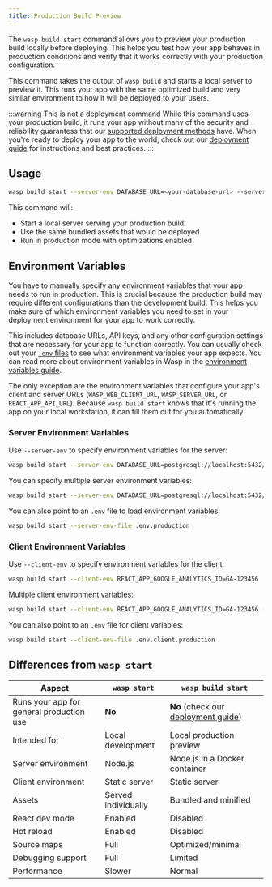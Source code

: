 ```yaml
---
title: Production Build Preview
---
```


The `wasp build start` command allows you to preview your production build locally before deploying. This helps you test how your app behaves in production conditions and verify that it works correctly with your production configuration.

This command takes the output of `wasp build` and starts a local server to preview it. This runs your app with the same optimized build and very similar environment to how it will be deployed to your users.

:::warning This is not a deployment command
While this command uses your production build, it runs your app without many of the security and reliability guarantess that our [supported deployment methods](../deployment/intro.md) have. When you're ready to deploy your app to the world, check out our [deployment guide](../deployment/intro.md) for instructions and best practices.
:::

## Usage

```bash
wasp build start --server-env DATABASE_URL=<your-database-url> --server-env JWT_SECRET=<your-jwt-secret>
```

This command will:
- Start a local server serving your production build.
- Use the same bundled assets that would be deployed
- Run in production mode with optimizations enabled



## Environment Variables

You have to manually specify any environment variables that your app needs to run in production. This is crucial because the production build may require different configurations than the development build. This helps you make sure of which environment variables you need to set in your deployment environment for your app to work correctly.

This includes database URLs, API keys, and any other configuration settings that are necessary for your app to function correctly. You can usually check out your [`.env` files](./env-vars.md#dotenv-files) to see what environment variables your app expects. You can read more about environment variables in Wasp in the [environment variables guide](./env-vars.md).

The only exception are the environment variables that configure your app's client and server URLs (`WASP_WEB_CLIENT_URL`, `WASP_SERVER_URL`, or `REACT_APP_API_URL`). Because `wasp build start` knows that it's running the app on your local workstation, it can fill them out for you automatically.


### Server Environment Variables

Use `--server-env` to specify environment variables for the server:

```bash
wasp build start --server-env DATABASE_URL=postgresql://localhost:5432/myapp
```

You can specify multiple server environment variables:

```bash
wasp build start --server-env DATABASE_URL=postgresql://localhost:5432/myapp --server-env JWT_SECRET=my-secret-key
```

You can also point to an `.env` file to load environment variables:

```bash
wasp build start --server-env-file .env.production
```

### Client Environment Variables

Use `--client-env` to specify environment variables for the client:

```bash
wasp build start --client-env REACT_APP_GOOGLE_ANALYTICS_ID=GA-123456
```

Multiple client environment variables:

```bash
wasp build start --client-env REACT_APP_GOOGLE_ANALYTICS_ID=GA-123456 --client-env REACT_APP_PLAUSIBLE_ID=PLAUSIBLE-123456
```

You can also point to an `.env` file for client variables:

```bash
wasp build start --client-env-file .env.client.production
```

## Differences from `wasp start`

| Aspect | `wasp start` | `wasp build start` |
|--------|--------------|--------------------|
| Runs your app for general production use | **No** | **No** (check our [deployment guide](../deployment/intro.md)) |
| Intended for | Local development | Local production preview |
| Server environment | Node.js | Node.js in a Docker container |
| Client environment | Static server | Static server |
| Assets | Served individually | Bundled and minified |
| React dev mode | Enabled | Disabled |
| Hot reload | Enabled | Disabled |
| Source maps | Full | Optimized/minimal |
| Debugging support | Full | Limited |
| Performance | Slower | Normal |
